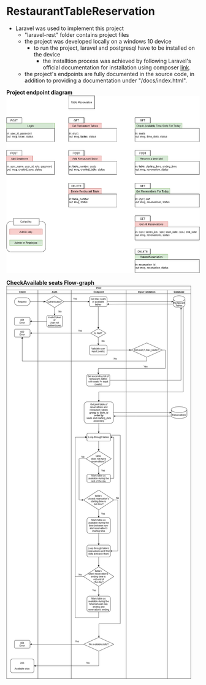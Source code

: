 # RestaurantTableReservation

- Laravel was used to implement this project
	- "laravel-rest" folder contains project files
	- the project was developed locally on a windows 10 device
		- to run the project, laravel and postgresql have to be installed on the device
			- the installtion process was achieved by following Laravel's official documentation for installation using composer [link](https://laravel.com/docs/8.x#installation-via-composer "link").
	- the project's endpoints are fully documented in the source code, in addition to providing a documentation under "/docs/index.html".



**Project endpoint diagram**
![](https://github.com/MrAghyad/RestaurantTableReservation/blob/main/TableReservation.png?raw=true)

**CheckAvailable seats Flow-graph**
![](https://github.com/MrAghyad/RestaurantTableReservation/blob/main/TableReservationFlow_CheckAvailable.png?raw=true)
